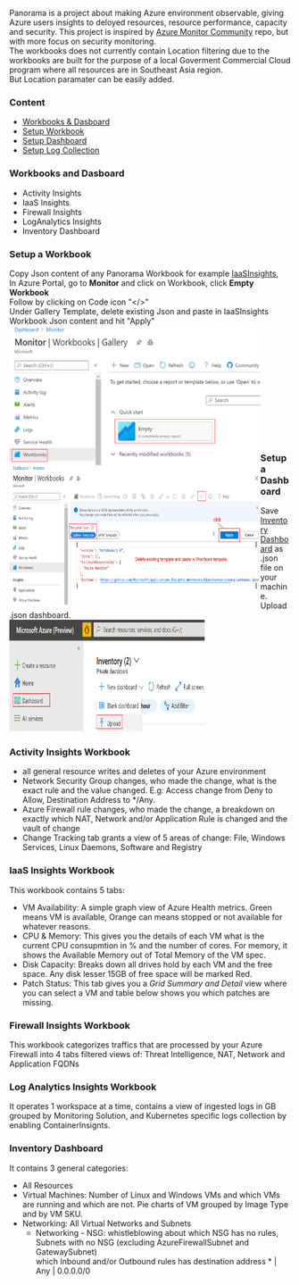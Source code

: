 
  Panorama is a project about making Azure environment observable, giving Azure users insights to deloyed resources, resource performance, capacity and security. This project is inspired by [Azure Monitor Community](https://github.com/microsoft/AzureMonitorCommunity) repo, but with more focus on security monitoring.  
  The workbooks does not currently contain Location filtering due to the workbooks are built for the purpose of a local Goverment Commercial Cloud program where all resources are in Southeast Asia region.  
  But Location paramater can be easily added.

### Content
* [Workbooks & Dasboard](#workbooks-and-dasboard)
* [Setup Workbook](#setup-a-workbook)
* [Setup Dashboard](#setup-a-Dashboard)
* [Setup Log Collection](https://github.com/weixian-zhang/Panorama/blob/master/docs/SetupLogCollection.md)

### Workbooks and Dasboard
* Activity Insights
* IaaS Insights
* Firewall Insights
* LogAnalytics Insights
* Inventory Dashboard<br />

### Setup a Workbook
Copy Json content of any Panorama Workbook for example [IaaSInsights](https://github.com/weixian-zhang/Panorama/blob/master/Workbooks/IaaSInsights/IaaSInsights.workbook),  
In Azure Portal, go to **Monitor** and click on Workbook, click **Empty Workbook**  
Follow by clicking on Code icon "</>"  
Under Gallery Template, delete existing Json and paste in IaaSInsights Workbook Json content and hit "Apply"
<img src="./docs/setup-workbook-1.png" width="450" height="250" align="left" />  
<img src="./docs/setup-workbook-2.png" width="450" height="250" align="left" /><br /><br /><br /><br /><br /><br /><br /><br /><br /><br /><br /><br />


### Setup a Dashboard  
Save [Inventory Dashboard](https://github.com/weixian-zhang/Panorama/blob/master/InventoryDashboard/Inventory.dashboard) as .json file on your machine.  
Upload .json dashboard.  
<img src="./docs/setup-dashboard.png" width="350" height="200" align="left" /><br /><br /><br /><br /><br /><br /><br /><br /><br /><br /><br /><br />

### Activity Insights Workbook    
* all general resource writes and deletes of your Azure environment
* Network Security Group changes, who made the change, what is the exact rule and the value changed. E.g: Access change from Deny to Allow, Destination Address to */Any.
* Azure Firewall rule changes, who made the change, a breakdown on exactly which NAT, Network and/or Application Rule is changed and the vault of change  
* Change Tracking tab grants a view of 5 areas of change: File, Windows Services, Linux Daemons, Software and Registry

### IaaS Insights Workbook  
This workbook contains 5 tabs:  
* VM Availability: A simple graph view of Azure Health metrics. Green means VM is available, Orange can means stopped or not available for whatever reasons.
* CPU & Memory: This gives you the details of each VM what is the current CPU consupmtion in % and the number of cores. For memory, it shows the Available Memory out of Total Memory of the VM spec.
* Disk Capacity: Breaks down all drives hold by each VM and the free space. Any disk lesser 15GB of free space will be marked Red.
*  Patch Status: This tab gives you a <em>Grid Summary and Detail</em> view where you can select a VM and table below shows you which patches are missing.  

### Firewall Insights Workbook  
This workbook categorizes traffics that are processed by your Azure Firewall into 4 tabs filtered views of: Threat Intelligence, NAT, Network and Application FQDNs  

### Log Analytics Insights Workbook  
It operates 1 workspace at a time, contains a view of ingested logs in GB grouped by Monitoring Solution, and Kubernetes specific logs collection by enabling ContainerInsignts.  
### Inventory Dashboard
It contains 3 general categories:  
* All Resources
* Virtual Machines: Number of Linux and Windows VMs and which VMs are running and which are not. Pie charts of VM grouped by Image Type and by VM SKU.
* Networking: All Virtual Networks and Subnets
  * Networking - NSG: whistleblowing about which NSG has no rules,  
  Subnets with no NSG (excluding AzureFirewallSubnet and GatewaySubnet)  
  which Inbound and/or Outbound rules has destination address * | Any | 0.0.0.0/0


